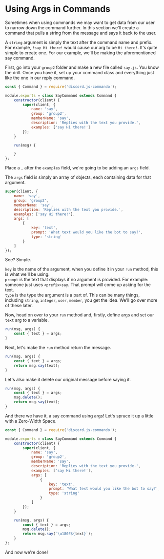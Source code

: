 # Using Args in Commands

Sometimes when using commands we may want to get data from our user to narrow down the command further. In this section we'll create a command that pulls a string from the message and says it back to the user.

A `string` argument is simply the text after the command name and prefix. For example, `!say Hi there!` would cause our arg to be `Hi there!`. It's quite simple to create one. For our example, we'll be making the aforementioned say command.

First, go into your `group2` folder and make a new file called `say.js`. You know the drill. Once you have it, set up your command class and everything just like the one in our reply command.

```js
const { Command } = require('discord.js-commando');

module.exports = class SayCommand extends Command {
    constructor(client) {
        super(client, {
            name: 'say',
            group: 'group2',
            memberName: 'say',
            description: 'Replies with the text you provide.',
            examples: ['say Hi there!']
        });
    }

    run(msg) {

    }
};
```

Place a `,` after the `examples` field, we're going to be adding an `args` field.

The `args` field is simply an array of objects, each containing data for that argument.

```js
super(client, {
    name: 'say',
    group: 'group2',
    memberName: 'say',
    description: 'Replies with the text you provide.',
    examples: ['say Hi there!'],
    args: [
        {
            key: 'text',
            prompt: 'What text would you like the bot to say?',
            type: 'string'
        }
    ]
});
```

See? Simple.

`key` is the name of the argument, when you define it in your `run` method, this is what we'll be using.  
`prompt` is the text that displays if no argument is provided. For example: someone just uses `<prefix>say`. That prompt will come up asking for the text.  
`type` is the type the argument is a part of. This can be many things, including `string`, `integer`, `user`, `member`, you get the idea. We'll go over more of these later.

Now, head on over to your `run` method and, firstly, define args and set our `text` arg to a variable.

```js
run(msg, args) {
    const { text } = args;
}
```

Next, let's make the `run` method return the message.

```js
run(msg, args) {
    const { text } = args;
    return msg.say(text);
}
```

Let's also make it delete our original message before saying it.

```js
run(msg, args) {
    const { text } = args;
    msg.delete();
    return msg.say(text);
}
```

And there we have it, a say command using args! Let's spruce it up a little with a Zero-Width Space.

```js
const { Command } = require('discord.js-commando');

module.exports = class SayCommand extends Command {
    constructor(client) {
        super(client, {
            name: 'say',
            group: 'group2',
            memberName: 'say',
            description: 'Replies with the text you provide.',
            examples: ['say Hi there!'],
            args: [
                {
                    key: 'text',
                    prompt: 'What text would you like the bot to say?',
                    type: 'string'
                }
            ]
        });    
    }

    run(msg, args) {
        const { text } = args;
        msg.delete();
        return msg.say(`\u180E${text}`);
    }
};
```

And now we're done!

